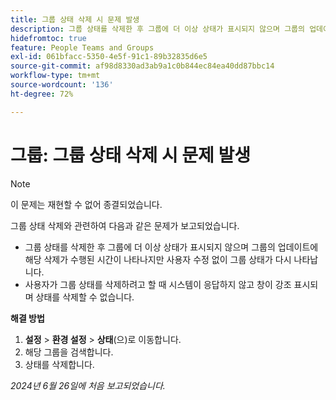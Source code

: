 ```yaml
---
title: 그룹 상태 삭제 시 문제 발생
description: 그룹 상태를 삭제한 후 그룹에 더 이상 상태가 표시되지 않으며 그룹의 업데이트에 해당 삭제가 수행된 시간이 나타나지만 사용자 수정 없이 그룹 상태가 다시 나타납니다.
hidefromtoc: true
feature: People Teams and Groups
exl-id: 061bfacc-5350-4e5f-91c1-89b32835d6e5
source-git-commit: af98d8330ad3ab9a1c0b844ec84ea40dd87bbc14
workflow-type: tm+mt
source-wordcount: '136'
ht-degree: 72%

---
```


# 그룹: 그룹 상태 삭제 시 문제 발생

>[!NOTE]
>
>이 문제는 재현할 수 없어 종결되었습니다.

그룹 상태 삭제와 관련하여 다음과 같은 문제가 보고되었습니다.

* 그룹 상태를 삭제한 후 그룹에 더 이상 상태가 표시되지 않으며 그룹의 업데이트에 해당 삭제가 수행된 시간이 나타나지만 사용자 수정 없이 그룹 상태가 다시 나타납니다.
* 사용자가 그룹 상태를 삭제하려고 할 때 시스템이 응답하지 않고 창이 강조 표시되며 상태를 삭제할 수 없습니다.

**해결 방법**

1. **설정** > **환경 설정** > **상태**(으)로 이동합니다.
1. 해당 그룹을 검색합니다.
1. 상태를 삭제합니다.

_2024년 6월 26일에 처음 보고되었습니다._
